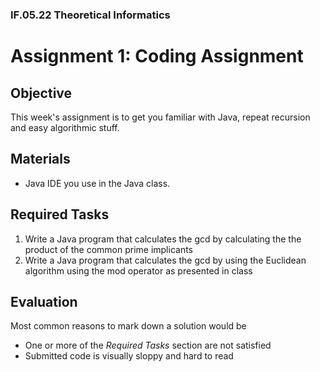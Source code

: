 ### IF.05.22 Theoretical Informatics
# Assignment 1: Coding Assignment

## Objective
This week's assignment is to get you familiar with Java, repeat recursion and easy algorithmic stuff.

## Materials
- Java IDE you use in the Java class.

## Required Tasks
1. Write a Java program that calculates the gcd by calculating the the product of the common prime implicants
2. Write a Java program that calculates the gcd by using the Euclidean algorithm using the mod operator as presented in class

## Evaluation
Most common reasons to mark down a solution would be
- One or more of the *Required Tasks* section are not satisfied
- Submitted code is visually sloppy and hard to read
